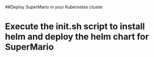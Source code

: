 ##Deploy SuperMario in your Kubernetes cluster

# Execute the init.sh script to install helm and deploy the helm chart for SuperMario
